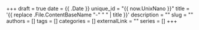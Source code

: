 +++ 
draft = true
date = {{ .Date }}
unique_id = "{{ now.UnixNano }}"
title = '{{ replace .File.ContentBaseName "-" " " | title }}'
description = ""
slug = ""
authors = []
tags = []
categories = []
externalLink = ""
series = []
+++